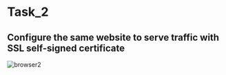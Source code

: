 # Task_2
## Configure the same website to serve traffic with SSL self-signed certificate
![browser2](https://github.com/abd0Samy/Sprints_Tasks/assets/26736512/298a4666-3020-4b5a-8221-e0a0f02264bc)
